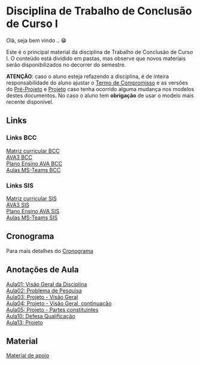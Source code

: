 <!-- \[INICIO] atualizar -->
[AVA3 BCC]: https://ava3.furb.br/course/view.php?id=31568 "AVA3 BCC"  
[Plano Ensino AVA BCC]: https://ava3.furb.br/course/view.php?id=31568&section=1 "Plano Ensino AVA BCC"  
[Aulas MS-Teams BCC]: https://teams.microsoft.com/l/meetup-join/19%3adLzBm18ut0iOYmMjUd4FqE2XfKKsKe3vsJ45CLLCmyg1%40thread.tacv2/1659394207918?context=%7b%22Tid%22%3a%220c2d222a-ecda-4b70-960a-acef6ced3052%22%2c%22Oid%22%3a%226af4c44a-d9df-45de-a1b2-d9ee411f495f%22%7d "Aulas MS-Teams BCC"  
<!-- [Gravações das aulas BCC]: https://furb.sharepoint.com/teams/CMP0036010220212/Documentos%20Compartilhados/General/Recordings "Gravações das aulas" -->  
[AVA3 SIS]: https://ava3.furb.br/course/view.php?id=31567 "AVA3 BCC"  
[Plano Ensino AVA SIS]: https://ava3.furb.br/course/view.php?id=31567&section=1 "Plano Ensino AVA BCC"  
[Aulas MS-Teams SIS]: https://teams.microsoft.com/l/meetup-join/19%3aBMcVnF0a3-lzbKQcOOkNXcrNirJ5jvZLYYHheqkHEcI1%40thread.tacv2/1659394076473?context=%7b%22Tid%22%3a%220c2d222a-ecda-4b70-960a-acef6ced3052%22%2c%22Oid%22%3a%226af4c44a-d9df-45de-a1b2-d9ee411f495f%22%7d "Aulas MS-Teams BCC"  
<!-- [Gravações das aulas SIS]: https://furb.sharepoint.com/teams/CMP0036010220212/Documentos%20Compartilhados/General/Recordings "Gravações das aulas" -->  

# Disciplina de Trabalho de Conclusão de Curso I

Olá, seja bem vindo .. 😁  

Este é o principal material da disciplina de Trabalho de Conclusão de Curso I. O conteúdo está dividido em pastas, mas observe que novos materiais serão disponibilizados no decorrer do semestre.

**ATENÇÃO**: caso o aluno esteja refazendo a disciplina, é de inteira responsabilidade do aluno ajustar o [Termo de Compromisso](./aula01Anotacoes.md#termo-de-compromisso "Termo de Compromisso") e as versões do [Pré-Projeto](./aula02Anotacoes.md#modelos-projetos "Pré-Projeto") e [Projeto](./aula02Anotacoes.md "Projeto") caso tenha ocorrido alguma mudança nos modelos destes documentos. No caso o aluno tem **obrigação** de usar o modelo mais recente disponível.  

## Links

### Links BCC

[Matriz curricular BCC](matriz_BCC.pdf "Matriz curricular BCC")  
[AVA3 BCC]  
[Plano Ensino AVA BCC]  
[Aulas MS-Teams BCC]  
<!-- [Gravações das aulas BCC] -->  

### Links SIS

[Matriz curricular SIS](matriz_SIS.pdf "Matriz curricular SIS")  
[AVA3 SIS]  
[Plano Ensino AVA SIS]  
[Aulas MS-Teams SIS]  
<!-- [Gravações das aulas SIS] -->  

## Cronograma

Para mais detalhes do [Cronograma](cronograma.md "Cronograma")  

## Anotações de Aula

[Aula01: Visão Geral da Disciplina](aula01Anotacoes.md "Aula01: Visão Geral da Disciplina")  
[Aula02: Problema de Pesquisa](aula02Anotacoes.md "Aula02: Problema de Pesquisa")  
[Aula03: Projeto - Visão Geral](aula03Anotacoes.md "Aula03: Projeto - Visão Geral")  
[Aula04: Projeto - Visão Geral, continuação](aula04Anotacoes.md "Aula04: Projeto - Visão Geral, continuação")  
[Aula05: Projeto - Partes constituintes](aula05Anotacoes.md "Aula05: Projeto - Partes constituintes")  
[Aula10: Defesa Qualificação](aula10AnotacoesBCC.md "Aula10: Defesa Qualificação")  
[Aula13: Projeto](aula13Anotacoes.md "Aula13: Projeto")  

## Material

[Material de apoio](/Material "Material de Apoio")  
